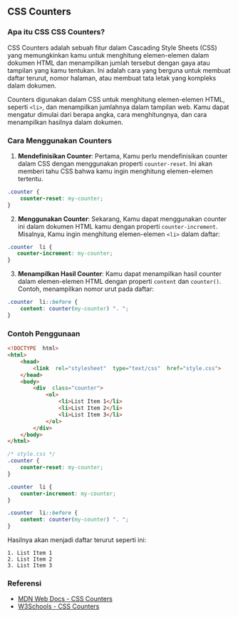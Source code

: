 ## CSS Counters
### Apa itu CSS CSS Counters?

CSS Counters adalah sebuah fitur dalam Cascading Style Sheets (CSS) yang memungkinkan kamu untuk menghitung elemen-elemen dalam dokumen HTML dan menampilkan jumlah tersebut dengan gaya  atau tampilan yang kamu tentukan. Ini adalah cara yang berguna untuk membuat daftar terurut, nomor halaman, atau membuat tata letak yang kompleks dalam dokumen.  

Counters digunakan dalam CSS untuk menghitung elemen-elemen HTML, seperti `<li>`, dan menampilkan jumlahnya dalam tampilan web. Kamu dapat mengatur dimulai dari berapa angka, cara menghitungnya, dan cara menampilkan hasilnya dalam dokumen.

  
### Cara Menggunakan Counters

 1.  **Mendefinisikan Counter**: Pertama, Kamu perlu mendefinisikan counter dalam CSS dengan menggunakan properti `counter-reset`. Ini akan memberi tahu CSS bahwa kamu ingin menghitung elemen-elemen tertentu.

  
```css
.counter {
    counter-reset: my-counter;
}
```
  
2.  **Menggunakan Counter**: Sekarang, Kamu dapat menggunakan counter ini dalam dokumen HTML kamu dengan properti `counter-increment`. Misalnya, Kamu ingin menghitung elemen-elemen `<li>` dalam daftar:

 ```css
.counter  li {
    counter-increment: my-counter;
}
```

  
3.  **Menampilkan Hasil Counter**: Kamu dapat menampilkan hasil counter dalam elemen-elemen HTML dengan properti `content` dan `counter()`. Contoh, menampilkan nomor urut pada daftar:
```css
.counter  li::before {
    content: counter(my-counter) ". ";
}
```

### Contoh Penggunaan
```html
<!DOCTYPE  html>
<html>
    <head>
        <link  rel="stylesheet"  type="text/css"  href="style.css">
    </head>
    <body>
        <div  class="counter">
            <ol>
                <li>List Item 1</li>
                <li>List Item 2</li>
                <li>List Item 3</li>
            </ol>
        </div>
    </body>
</html>
```
  
```css
/* style.css */
.counter {
    counter-reset: my-counter;
}

.counter  li {
    counter-increment: my-counter;
}

.counter  li::before {
    content: counter(my-counter) ". ";
}
```

Hasilnya akan menjadi daftar terurut seperti ini:

```text
1. List Item 1
2. List Item 2
3. List Item 3
```

### Referensi
- [MDN Web Docs - CSS Counters](https://developer.mozilla.org/en-US/docs/Web/CSS/CSS_Lists_and_Counters/Using_CSS_counters)
- [W3Schools - CSS Counters](https://www.w3schools.com/css/css_counters.asp)